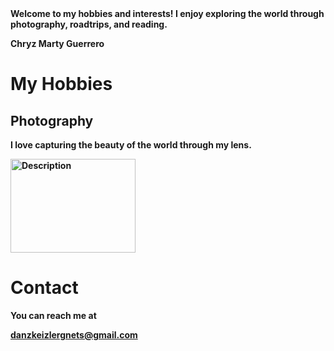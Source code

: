 <section>
        <img src="images/profile.jpg" alt
        <p><strong>Welcome to my hobbies and interests! I enjoy exploring the world through photography, roadtrips, and reading.<strong/></p>
    </section>

<!DOCTYPE html>
  <head>
    Chryz Marty Guerrero 
<head>
    <h1>My Hobbies</h1>

</head>
<body>
    <h2>Photography</h2>
    <p>I love capturing the beauty of the world through my lens.</p>
    <img src="IMG_20241111_221823.jpg" alt="Description" width="200" height="150">
   
</body>
</html>           
<!DOCTYPE html>
<html>
<head>
    <link rel="stylesheet" href="css/style.css">
</head>
<body>
    <h1>Contact</h1>
    <p>You can reach me at</p> <a href="email.html">danzkeizlergnets@gmail.com</a>       

